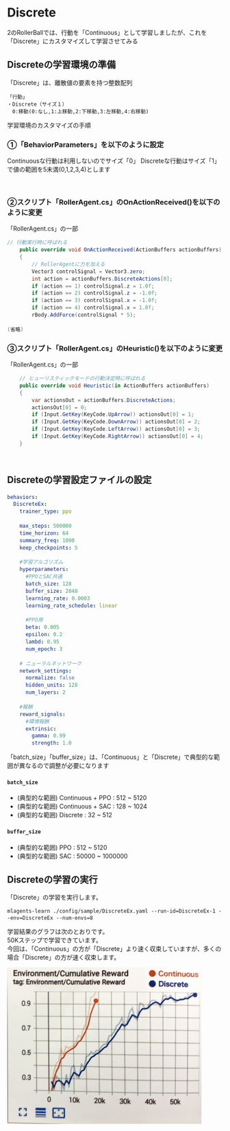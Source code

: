 # Discrete

2のRollerBallでは、行動を「Continuous」として学習しましたが、これを「Discrete」にカスタマイズして学習させてみる


## Discreteの学習環境の準備
「Discrete」は、離散値の要素を持つ整数配列
```
「行動」
・Discrete（サイズ１）
　0:移動(0:なし,1:上移動,2:下移動,3:左移動,4:右移動)
```

学習環境のカスタマイズの手順

### ①「BehaviorParameters」を以下のように設定

Continuousな行動は利用しないのでサイズ「0」
Discreteな行動はサイズ「1」で値の範囲を5未満(0,1,2,3,4)とします


<img src="images/4_2_1.JPG" width="90%" alt="" title="">

### ②スクリプト「RollerAgent.cs」のOnActionReceived()を以下のように変更
「RollerAgent.cs」の一部
```cs
// 行動実行時に呼ばれる
    public override void OnActionReceived(ActionBuffers actionBuffers)
    {
        // RollerAgentに力を加える
        Vector3 controlSignal = Vector3.zero;
        int action = actionBuffers.DiscreteActions[0];
        if (action == 1) controlSignal.z = 1.0f;
        if (action == 2) controlSignal.z = -1.0f;
        if (action == 3) controlSignal.x = -1.0f;
        if (action == 4) controlSignal.x = 1.0f;
        rBody.AddForce(controlSignal * 5);

(省略)
```


### ③スクリプト「RollerAgent.cs」のHeuristic()を以下のように変更
「RollerAgent.cs」の一部
```cs
    // ヒューリスティックモードの行動決定時に呼ばれる
    public override void Heuristic(in ActionBuffers actionBuffers)
    {
        var actionsOut = actionBuffers.DiscreteActions;
        actionsOut[0] = 0;
        if (Input.GetKey(KeyCode.UpArrow)) actionsOut[0] = 1;
        if (Input.GetKey(KeyCode.DownArrow)) actionsOut[0] = 2;
        if (Input.GetKey(KeyCode.LeftArrow)) actionsOut[0] = 3;
        if (Input.GetKey(KeyCode.RightArrow)) actionsOut[0] = 4;
    }
```
<br>

## Discreteの学習設定ファイルの設定

```yaml
behaviors:
  DiscreteEx:
    trainer_type: ppo

    max_steps: 500000
    time_horizon: 64
    summary_freq: 1000
    keep_checkpoints: 5

    #学習アルゴリズム
    hyperparameters:
      #PPOとSAC共通
      batch_size: 128
      buffer_size: 2048
      learning_rate: 0.0003
      learning_rate_schedule: linear

      #PPO用
      beta: 0.005
      epsilon: 0.2
      lambd: 0.95
      num_epoch: 3
    
    # ニューラルネットワーク
    network_settings:
      normalize: false
      hidden_units: 128
      num_layers: 2
    
    #報酬
    reward_signals:
      #環境報酬
      extrinsic:
        gamma: 0.99
        strength: 1.0

```

「batch_size」「buffer_size」は、「Continuous」と「Discrete」で典型的な範囲が異なるので調整が必要になります


#### `batch_size`
+ (典型的な範囲) Continuous + PPO : 512 ~ 5120
+ (典型的な範囲) Continuous + SAC : 128 ~ 1024
+ (典型的な範囲) Discrete : 32 ~ 512

#### `buffer_size`
+ (典型的な範囲) PPO : 512 ~ 5120
+ (典型的な範囲) SAC : 50000 ~ 1000000


## Discreteの学習の実行

「Discrete」の学習を実行します。

```
mlagents-learn ./config/sample/DiscreteEx.yaml --run-id=DiscreteEx-1 --env=DiscreteEx --num-envs=8
```

学習結果のグラフは次のとおりです。  
50Kステップで学習できています。  
今回は、「Continuous」の方が「Discrete」より速く収束していますが、多くの場合「Discrete」の方が速く収束します。

<img src="images/4_2_2.JPG" width="90%" alt="" title="">




